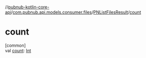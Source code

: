 //[pubnub-kotlin-core-api](../../../index.md)/[com.pubnub.api.models.consumer.files](../index.md)/[PNListFilesResult](index.md)/[count](count.md)

# count

[common]\
val [count](count.md): [Int](https://kotlinlang.org/api/latest/jvm/stdlib/kotlin-stdlib/kotlin/-int/index.html)
